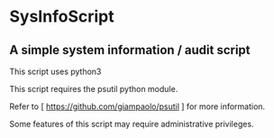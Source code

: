 # SysInfoScript

## A simple system information / audit script



This script uses python3

This script requires the psutil python module.

Refer to [ https://github.com/giampaolo/psutil ] for more information. 

Some features of this script may require administrative privileges.  



